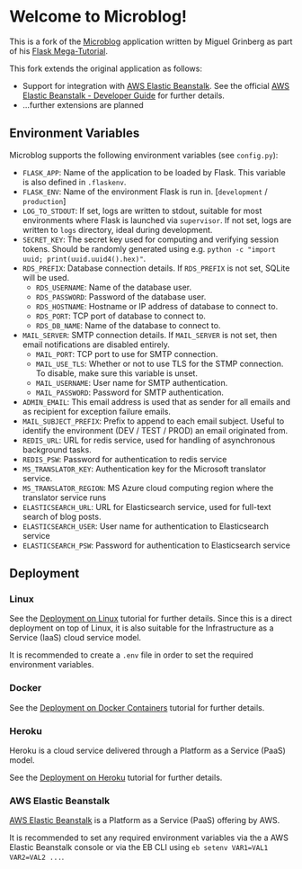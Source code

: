 # Welcome to Microblog!

This is a fork of the [Microblog](https://github.com/miguelgrinberg/microblog) application written by Miguel Grinberg as part of his [Flask Mega-Tutorial](https://blog.miguelgrinberg.com/post/the-flask-mega-tutorial-part-i-hello-world).

This fork extends the original application as follows:
* Support for integration with [AWS Elastic Beanstalk](https://aws.amazon.com/elasticbeanstalk/). See the official [AWS Elastic Beanstalk - Developer Guide](https://docs.aws.amazon.com/elasticbeanstalk/latest/dg/) for further details.
* ...further extensions are planned

## Environment Variables
Microblog supports the following environment variables (see `config.py`):
* `FLASK_APP`: Name of the application to be loaded by Flask. This variable is also defined in `.flaskenv`.
* `FLASK_ENV`: Name of the environment Flask is run in. [`development` / `production`]
* `LOG_TO_STDOUT`: If set, logs are written to stdout, suitable for most environments where Flask is launched via `supervisor`. If not set, logs are written to `logs` directory, ideal during development.
* `SECRET_KEY`: The secret key used for computing and verifying session tokens. Should be randomly generated using e.g. `python -c "import uuid; print(uuid.uuid4().hex)"`.
* `RDS_PREFIX`: Database connection details. If `RDS_PREFIX` is not set, SQLite will be used.
  * `RDS_USERNAME`: Name of the database user.
  * `RDS_PASSWORD`: Password of the database user.
  * `RDS_HOSTNAME`: Hostname or IP address of database to connect to.
  * `RDS_PORT`: TCP port of database to connect to.
  * `RDS_DB_NAME`: Name of the database to connect to.
* `MAIL_SERVER`: SMTP connection details. If `MAIL_SERVER` is not set, then email notifications are disabled entirely.
  * `MAIL_PORT`: TCP port to use for SMTP connection.
  * `MAIL_USE_TLS`: Whether or not to use TLS for the STMP connection. To disable, make sure this variable is unset.
  * `MAIL_USERNAME`: User name for SMTP authentication.
  * `MAIL_PASSWORD`: Password for SMTP authentication.
* `ADMIN_EMAIL`: This email address is used that as sender for all emails and as recipient for exception failure emails.
* `MAIL_SUBJECT_PREFIX`: Prefix to append to each email subject. Useful to identify the environment (DEV / TEST / PROD) an email originated from.
* `REDIS_URL`: URL for redis service, used for handling of asynchronous background tasks.
* `REDIS_PSW`: Password for authentication to redis service
* `MS_TRANSLATOR_KEY`: Authentication key for the Microsoft translator service.
* `MS_TRANSLATOR_REGION`: MS Azure cloud computing region where the translator service runs
* `ELASTICSEARCH_URL`: URL for Elasticsearch service, used for full-text search of blog posts.
* `ELASTICSEARCH_USER`: User name for authentication to Elasticsearch service
* `ELASTICSEARCH_PSW`: Password for authentication to Elasticsearch service


## Deployment

### Linux
See the [Deployment on Linux](https://blog.miguelgrinberg.com/post/the-flask-mega-tutorial-part-xvii-deployment-on-linux) tutorial for further details.
Since this is a direct deployment on top of Linux, it is also suitable for the Infrastructure as a Service (IaaS) cloud service model.

It is recommended to create a `.env` file in order to set the required environment variables.

### Docker
See the [Deployment on Docker Containers](https://blog.miguelgrinberg.com/post/the-flask-mega-tutorial-part-xix-deployment-on-docker-containers) tutorial for further details.

### Heroku
Heroku is a cloud service delivered through a Platform as a Service (PaaS) model.

See the [Deployment on Heroku](https://blog.miguelgrinberg.com/post/the-flask-mega-tutorial-part-xviii-deployment-on-heroku) tutorial for further details.

### AWS Elastic Beanstalk
[AWS Elastic Beanstalk](https://aws.amazon.com/elasticbeanstalk/) is a Platform as a Service (PaaS) offering by AWS.

It is recommended to set any required environment variables via the  a AWS Elastic Beanstalk console or via the EB CLI using `eb setenv VAR1=VAL1 VAR2=VAL2 ...`.
